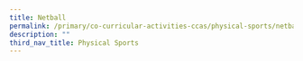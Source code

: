 ```yaml
---
title: Netball
permalink: /primary/co-curricular-activities-ccas/physical-sports/netball/
description: ""
third_nav_title: Physical Sports
---
```

